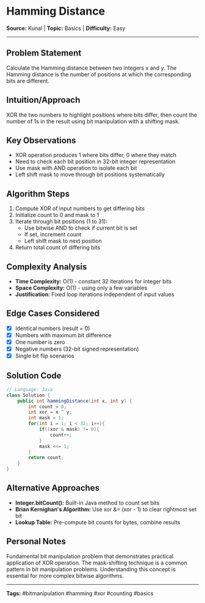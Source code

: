 # Hamming Distance

**Source:** Kunal | **Topic:** Basics | **Difficulty:** Easy  

---

## Problem Statement
Calculate the Hamming distance between two integers x and y. The Hamming distance is the number of positions at which the corresponding bits are different.

## Intuition/Approach
XOR the two numbers to highlight positions where bits differ, then count the number of 1s in the result using bit manipulation with a shifting mask.

## Key Observations
- XOR operation produces 1 where bits differ, 0 where they match
- Need to check each bit position in 32-bit integer representation
- Use mask with AND operation to isolate each bit
- Left shift mask to move through bit positions systematically

## Algorithm Steps
1. Compute XOR of input numbers to get differing bits
2. Initialize count to 0 and mask to 1
3. Iterate through bit positions (1 to 31):
   - Use bitwise AND to check if current bit is set
   - If set, increment count
   - Left shift mask to next position
4. Return total count of differing bits

## Complexity Analysis
- **Time Complexity:** O(1) - constant 32 iterations for integer bits
- **Space Complexity:** O(1) - using only a few variables
- **Justification:** Fixed loop iterations independent of input values

## Edge Cases Considered
- [x] Identical numbers (result = 0)
- [x] Numbers with maximum bit difference
- [x] One number is zero
- [x] Negative numbers (32-bit signed representation)
- [x] Single bit flip scenarios

## Solution Code

```java
// Language: Java
class Solution {
    public int hammingDistance(int x, int y) {
        int count = 0;
        int xor = x ^ y;
        int mask = 1;
        for(int i = 1; i < 32; i++){
            if((xor & mask) != 0){
                count++;
            }
            mask <<= 1;
        }
        return count;
    }
}
```

## Alternative Approaches
- **Integer.bitCount():** Built-in Java method to count set bits
- **Brian Kernighan's Algorithm:** Use xor &= (xor - 1) to clear rightmost set bit
- **Lookup Table:** Pre-compute bit counts for bytes, combine results

## Personal Notes
Fundamental bit manipulation problem that demonstrates practical application of XOR operation. The mask-shifting technique is a common pattern in bit manipulation problems. Understanding this concept is essential for more complex bitwise algorithms.

---
**Tags:** #bitmanipulation #hamming #xor #counting #basics 